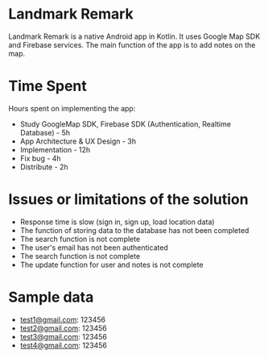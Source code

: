 # Landmark Remark
Landmark Remark is a native Android app in Kotlin. It uses Google Map SDK and Firebase services. The main function of the app is to add notes on the map.

# Time Spent
Hours spent on implementing the app:
- Study GoogleMap SDK, Firebase SDK (Authentication, Realtime Database) - 5h
- App Architecture & UX Design - 3h
- Implementation - 12h
- Fix bug - 4h
- Distribute - 2h

# Issues or limitations of the solution
- Response time is slow (sign in, sign up, load location data)
- The function of storing data to the database has not been completed
- The search function is not complete
- The user's email has not been authenticated
- The search function is not complete
- The update function for user and notes is not complete

# Sample data
- test1@gmail.com: 123456
- test2@gmail.com: 123456
- test3@gmail.com: 123456
- test4@gmail.com: 123456